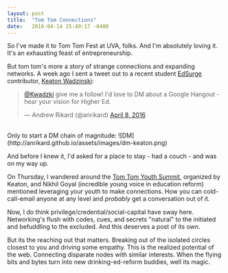 ```yaml
---
layout: post
title:  "Tom Tom Connections"
date:   2016-04-14 15:49:17 -0400
---
```


So I've made it to Tom Tom Fest at UVA, folks. And I'm absolutely loving it. It's an exhausting feast of entrepreneurship.

But tom tom's more a story of strange connections and expanding networks. A week ago I sent a tweet out to a recent student [EdSurge](https://www.edsurge.com/news/2016-04-07-why-student-voice-means-more-than-choice) contributor, [Keaton Wadzinski](https://twitter.com/kwadzki):

<blockquote class="twitter-tweet" data-lang="en"><p lang="en" dir="ltr"><a href="https://twitter.com/Kwadzki">@Kwadzki</a> give me a follow! I&#39;d love to DM about a Google Hangout - hear your vision for Higher Ed.</p>&mdash; Andrew Rikard (@anrikard) <a href="https://twitter.com/anrikard/status/718459185969643520">April 8, 2016</a></blockquote>
<script async src="//platform.twitter.com/widgets.js" charset="utf-8"></script>

<br>
Only to start a DM chain of magnitude:
![DM](http://anrikard.github.io/assets/images/dm-keaton.png)
<br>

And before I knew it, I'd asked for a place to stay - had a couch - and was on my way up.

On Thursday, I wandered around the [Tom Tom Youth Summit](http://tomtomfest.com/events/youth-summit/), organized by Keaton, and Nikhil Goyal (incredible young voice in education reform) mentioned leveraging your youth to make connections. How you can cold-call-email anyone at any level and *probably* get a conversation out of it.

Now, I do think privilege/credential/social-capital have sway here. Networking's flush with codes, cues, and secrets "natural" to the initiated and befuddling to the excluded. And this deserves a post of its own.

But its the reaching out that matters. Breaking out of the isolated circles closest to you and driving some empathy. This is the realized potential of the web. Connecting disparate nodes with similar interests. When the flying bits and bytes turn into new drinking-ed-reform buddies, well its magic.
